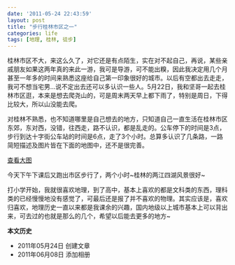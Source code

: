 ```yaml
---
date: '2011-05-24 22:43:59'
layout: post
title: "步行桂林市区之一"
categories: life
tags: [地理, 桂林, 徒步]
---
```


桂林市区不大，来这么久了，对它还是有点陌生，实在对不起自己，再说，某些亲戚朋友如果这两年真的来此一游，我可是导游，可不能出糗，因此我决定用几个月甚至一年多的时间来熟悉这座给自己第一印象很好的城市。以后有空都出去走走，我可不想当宅男...说不定出去还可以多认识一些人。5月22日，我和坚哥一起去桂林市区逛，本来是想去爬尧山的，可是周末两天早上都下雨了，特别是周日，下得比较大，所以山没能去爬。

对桂林不熟悉，也不知道哪里是自己想去的地方，只知道自己一直生活在桂林市区东郊，东对西，没错，往西走，路不认识，都是乱走的。公车停下的时间是3点，步行到达十字街公车站的时间是6点，走了3个小时。总算多认识了几条路，一路简短描述及图片皆在下面的地图中，还不是很完善。

[查看大图](http://ditu.google.com/maps/ms?ie=UTF8&hl=zh-CN&brcurrent=3,0x36a4f5b5d7e74195:0x482bfe30a4f8a78c,0,0x36a4f43675215133:0xff86c1191d704ae1%3B5,0,0&msa=0&msid=203176056751949258154.0004a3ed97ea46a79e163&ll=25.270102,110.284382&spn=0.022148,0.026844&source=embed)

今天下午下课后又跑出市区步行了，两个小时~桂林的两江四湖风景很好~

打小学开始，我就很喜欢地理，到了高中，基本上喜欢的都是文科类的东西，理科类的已经慢慢地没有感觉了，可最后还是报了并不喜欢的物理。其实应该是，喜欢归喜欢，地理历史一直以来都是我课余的兴趣，国内地级以上城市基本上可以背出来，可去过的也就是那么的几个，希望以后能去更多的地方~

**本文历史**

* 2011年05月24日  创建文章
* 2011年06月08日  添加相册
